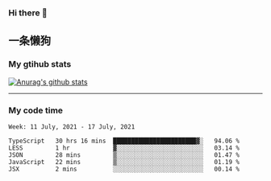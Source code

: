 ### Hi there 👋

## 一条懒狗
<!--
**kiss-me-quickly/kiss-me-quickly** is a ✨ _special_ ✨ repository because its `README.md` (this file) appears on your GitHub profile.

Here are some ideas to get you started:

- 🔭 I’m currently working on ...
- 🌱 I’m currently learning ...
- 👯 I’m looking to collaborate on ...
- 🤔 I’m looking for help with ...
- 💬 Ask me about ...
- 📫 How to reach me: ...
- 😄 Pronouns: ...
- ⚡ Fun fact: ...
-->


### My gtihub stats

[![Anurag's github stats](https://github-readme-stats.vercel.app/api?username=kiss-me-quickly)](https://github.com/anuraghazra/github-readme-stats)

***

### My code time

<!--START_SECTION:waka-->
```text
Week: 11 July, 2021 - 17 July, 2021

TypeScript   30 hrs 16 mins  ███████████████████████▓░   94.06 % 
LESS         1 hr            ▓░░░░░░░░░░░░░░░░░░░░░░░░   03.14 % 
JSON         28 mins         ▒░░░░░░░░░░░░░░░░░░░░░░░░   01.47 % 
JavaScript   22 mins         ▒░░░░░░░░░░░░░░░░░░░░░░░░   01.19 % 
JSX          2 mins          ░░░░░░░░░░░░░░░░░░░░░░░░░   00.14 % 
```
<!--END_SECTION:waka-->
